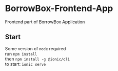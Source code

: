 # BorrowBox-Frontend-App
Frontend part of BorrowBox Application

## Start
Some version of `node` required\
run `npm install`\
then `npm install -g @ionic/cli`\
to start: `ionic serve`
